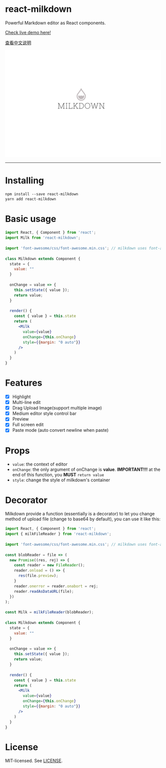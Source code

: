 # react-milkdown

Powerful Markdown editor as React components.

[Check live demo here!](https://saul-mirone.github.io/react-milkdown/)

[查看中文说明](https://github.com/Saul-Mirone/react-milkdown/blob/master/README_CN.md)

![logo](./logo-mini.svg)

***

# Installing

```shell
npm install --save react-milkdown
yarn add react-milkdown
```

# Basic usage

```jsx
import React, { Component } from 'react';
import Milk from 'react-milkdown';

import 'font-awesome/css/font-awesome.min.css'; // milkdown uses font-awesome, you can ignore this if your project already import font-awesome

class Milkdown extends Component {
  state = {
    value: ""
  }

  onChange = value => {
    this.setState({ value });
    return value;
  }

  render() {
    const { value } = this.state
    return (
      <Milk
        value={value}
        onChange={this.onChange}
        style={{margin: "0 auto"}}
      />
    )
  }
}
```

# Features

- [x] Highlight 
- [x] Multi-line edit
- [x] Drag Upload Image(support multiple image)
- [x] Medium editor style control bar
- [x] Preview
- [x] Full screen edit
- [x] Paste mode (auto convert newline when paste)

# Props
* `value`: the context of editor
* `onChange`: the only argument of onChange is **value**. **IMPORTANT!!!** at the end of this function, you **MUST** `return value`
* `style`: change the style of milkdown's container



# Decorator

Milkdown provide a function (essentially is a decorator) to let you change method of upload file (change to base64 by default), you can use it like this:

```jsx
import React, { Component } from 'react';
import { milkFileReader } from 'react-milkdown';

import 'font-awesome/css/font-awesome.min.css'; // milkdown uses font-awesome, you can ignore this if your project already import font-awesome

const blobReader = file => (
  new Promise((res, rej) => {
    const reader = new FileReader();
    reader.onload = () => {
      res(file.preview);
    }
    reader.onerror = reader.onabort = rej;
    reader.readAsDataURL(file);
  })
);

const Milk = milkFileReader(blobReader);

class Milkdown extends Component {
  state = {
    value: ""
  }

  onChange = value => {
    this.setState({ value });
    return value;
  }

  render() {
    const { value } = this.state
    return (
      <Milk
        value={value}
        onChange={this.onChange}
        style={{margin: "0 auto"}}
      />
    )
  }
}
```

# License

MIT-licensed. See [LICENSE](https://github.com/Saul-Mirone/react-milkdown/blob/master/LICENSE).